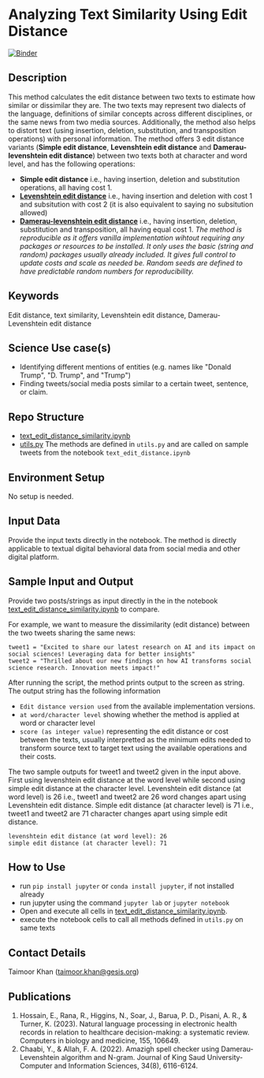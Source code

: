 # Analyzing Text Similarity Using Edit Distance

[![Binder](https://mybinder.org/badge_logo.svg)](https://notebooks.gesis.org/binder/v2/gh/taimoorkhan-nlp/text_edit_distance_similarity/HEAD?labpath=text_edit_distance_similarity.ipynb)


## Description
This method calculates the edit distance between two texts to estimate how similar or dissimilar they are. The two texts may represent two dialects of the language, definitions of similar concepts across different disciplines, or the same news from two media sources. Additionally, the method also helps to distort text (using insertion, deletion, substitution, and transposition operations) with personal information.
The method offers 3 edit distance variants (__Simple edit distance__, __Levenshtein edit distance__ and __Damerau-levenshtein edit distance__) between two texts both at character and word level, and has the following operations:

- __Simple edit distance__ i.e., having insertion, deletion and substitution operations, all having cost 1.
- [__Levenshtein edit distance__](https://www.sciencedirect.com/science/article/pii/S0010482523001142) i.e., having insertion and deletion with cost 1 and subsitution with cost 2 (it is also equivalent to saying no subsitution allowed)
- [__Damerau-levenshtein edit distance__](https://www.sciencedirect.com/science/article/pii/S1319157821001828) i.e., having insertion, deletion, substitution and transposition, all having equal cost 1.
*The method is reproducible as it offers vanilla implementation wihtout requiring any packages or resources to be installed. It only uses the basic (string and random) packages usually already included. It gives full control to update costs and scale as needed be. Random seeds are defined to have predictable random numbers for reproducibility.*

## Keywords
Edit distance, text similarity, Levenshtein edit distance, Damerau-Levenshtein edit distance

## Science Use case(s)
- Identifying different mentions of entities (e.g. names like "Donald Trump", "D. Trump", and "Trump")
- Finding tweets/social media posts similar to a certain tweet, sentence, or claim.

## Repo Structure
- [text_edit_distance_similarity.ipynb](text_edit_distance.ipynb)
- [utils.py](utils.py)
The methods are defined in `utils.py` and are called on sample tweets from the notebook `text_edit_distance.ipynb`

## Environment Setup
No setup is needed.

## Input Data
Provide the input texts directly in the notebook. The method is directly applicable to textual digital behavioral data from social media and other digital platform.

## Sample Input and Output
Provide two posts/strings as input directly in the in the notebook [text_edit_distance_similarity.ipynb](text_edit_distance.ipynb) to compare.
  
For example, we want to measure the dissimilarity (edit distance) between the two tweets sharing the same news:
```
tweet1 = "Excited to share our latest research on AI and its impact on social sciences! Leveraging data for better insights"
tweet2 = "Thrilled about our new findings on how AI transforms social science research. Innovation meets impact!"
```
After running the script, the method prints output to the screen as string.
The output string has the following information
  - `Edit distance version used` from the available implementation versions.
  - `at word/character level` showing whether the method is applied at word or character level
  - `score (as integer value)` representing the edit distance or cost between the texts, usually interpretted as the minimum edits needed to transform source text to target text using the available operations and their costs.

The two sample outputs for tweet1 and tweet2 given in the input above. First using levenshtein edit distance at the word level while second using simple edit distance at the character level.
Levenshtein edit distance (at word level) is 26 i.e., tweet1 and tweet2 are 26 word changes apart using Levenshtein edit distance.
Simple edit distance (at character level) is 71 i.e., tweet1 and tweet2 are 71 character changes apart using simple edit distance.
```
levenshtein edit distance (at word level): 26
simple edit distance (at character level): 71
```

## How to Use
- run `pip install jupyter` or `conda install jupyter`, if not installed already
- run jupyter using the command `jupyter lab` or `jupyter notebook`
- Open and execute all cells in [text_edit_distance_similarity.ipynb](https://github.com/taimoorkhan-nlp/text_edit_distance_similarity/blob/main/text_edit_distance.ipynb).
- execute the notebook cells to call all methods defined in `utils.py` on same texts

## Contact Details
Taimoor Khan (taimoor.khan@gesis.org)

## Publications
1. Hossain, E., Rana, R., Higgins, N., Soar, J., Barua, P. D., Pisani, A. R., & Turner, K. (2023). Natural language processing in electronic health records in relation to healthcare decision-making: a systematic review. Computers in biology and medicine, 155, 106649.
2. Chaabi, Y., & Allah, F. A. (2022). Amazigh spell checker using Damerau-Levenshtein algorithm and N-gram. Journal of King Saud University-Computer and Information Sciences, 34(8), 6116-6124.
